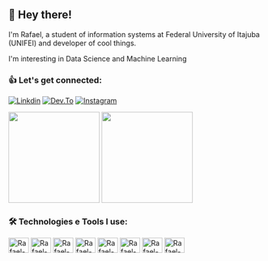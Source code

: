## 👦 Hey there!

I'm Rafael, a student of information systems at Federal University of Itajuba (UNIFEI) and developer of cool things.

I'm interesting in Data Science and Machine Learning

### 👍 Let's get connected:

[![Linkdin](https://img.shields.io/badge/LinkedIn-0077B5?style=for-the-badge&logo=linkedin&logoColor=white)](https://www.linkedin.com/in/rafael-fortes-464a74212/)
[![Dev.To](https://img.shields.io/badge/kaggle-0A0A0A?style=for-the-badge&logo=Kaggle&logoColor=white)](https://www.kaggle.com/rafaelfortess)
[![Instagram](https://img.shields.io/badge/Instagram-E4405F?style=for-the-badge&logo=instagram&logoColor=white)](https://www.instagram.com/rafael.fortes_/)

<div>
  <img height="180em" src="https://github-readme-stats.vercel.app/api?username=Rafael-Fortes&show_icons=true&theme=tokyonight"/>
  <img height="180em" src="https://github-readme-stats.vercel.app/api/top-langs/?username=Rafael-Fortes&layout=compact&theme=tokyonight"/>
</div>

### 🛠️ Technologies e Tools I use:

<div>
  <img align="center" alt="Rafael-C" height="30" width="40" src="https://cdn.jsdelivr.net/gh/devicons/devicon/icons/c/c-original.svg"/>
  <img align="center" alt="Rafael-Python" height="30" width="40" src="https://cdn.jsdelivr.net/gh/devicons/devicon/icons/python/python-original.svg"/>
  <img align="center" alt="Rafael-Git" height="30" width="40" src="https://cdn.jsdelivr.net/gh/devicons/devicon/icons/git/git-original.svg"/>
  <img align="center" alt="Rafael-VsCode" height="30" width="40" src="https://cdn.jsdelivr.net/gh/devicons/devicon/icons/vscode/vscode-original.svg"/>
  <img align="center" alt="Rafael-Jupyter" height="30" width="40" src="https://cdn.jsdelivr.net/gh/devicons/devicon/icons/jupyter/jupyter-original-wordmark.svg"/>
  <img align="center" alt="Rafael-Pandas" height="30" width="40" src="https://cdn.jsdelivr.net/gh/devicons/devicon/icons/pandas/pandas-original.svg"/>
  <img align="center" alt="Rafael-Numpy" height="30" width="40" src="https://cdn.jsdelivr.net/gh/devicons/devicon/icons/numpy/numpy-original.svg"/>
  <img align="center" alt="Rafael-Scikit_learn" height="30" width="40" src="https://upload.wikimedia.org/wikipedia/commons/0/05/Scikit_learn_logo_small.svg"/>
</div>
